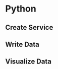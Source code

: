 # Python

## Create Service
<!--@include: ./create-service.md-->

## Write Data
<!--@include: ../../db-cloud-shared/quick-start/python.md-->

## Visualize Data
<!--@include: ./visualize-data.md-->
